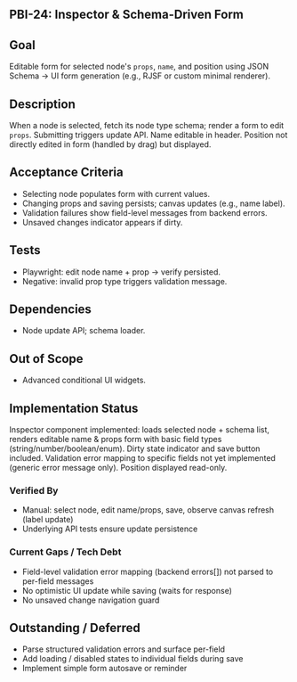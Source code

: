## PBI-24: Inspector & Schema-Driven Form

Goal
----
Editable form for selected node's `props`, `name`, and position using JSON Schema → UI form generation (e.g., RJSF or custom minimal renderer).

Description
-----------
When a node is selected, fetch its node type schema; render a form to edit `props`. Submitting triggers update API. Name editable in header. Position not directly edited in form (handled by drag) but displayed.

Acceptance Criteria
-------------------
- Selecting node populates form with current values.
- Changing props and saving persists; canvas updates (e.g., name label).
- Validation failures show field-level messages from backend errors.
- Unsaved changes indicator appears if dirty.

Tests
-----
- Playwright: edit node name + prop → verify persisted.
- Negative: invalid prop type triggers validation message.

Dependencies
------------
- Node update API; schema loader.

Out of Scope
------------
- Advanced conditional UI widgets.

## Implementation Status
Inspector component implemented: loads selected node + schema list, renders editable name & props form with basic field types (string/number/boolean/enum). Dirty state indicator and save button included. Validation error mapping to specific fields not yet implemented (generic error message only). Position displayed read-only.

### Verified By
- Manual: select node, edit name/props, save, observe canvas refresh (label update)
- Underlying API tests ensure update persistence

### Current Gaps / Tech Debt
- Field-level validation error mapping (backend errors[]) not parsed to per-field messages
- No optimistic UI update while saving (waits for response)
- No unsaved change navigation guard

## Outstanding / Deferred
- Parse structured validation errors and surface per-field
- Add loading / disabled states to individual fields during save
- Implement simple form autosave or reminder
